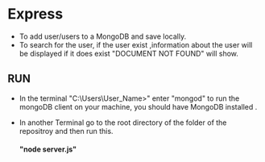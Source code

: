 # Express

* To add user/users to a MongoDB and save locally.
* To search for the user, if the user exist ,information about the user will be displayed if it does exist "DOCUMENT NOT FOUND" will show.


 
## RUN

 * In the terminal "C:\Users\User_Name>"  enter "mongod" to run the mongoDB client on your machine, you should have MongoDB installed .
 
 * In another Terminal go to the root directory of the folder of the repositroy and then run this.
 
   #### "node server.js"
